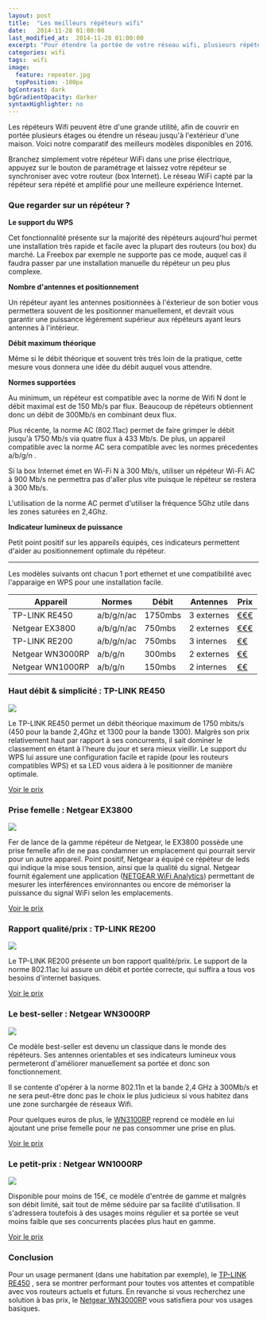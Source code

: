 ```yaml
---
layout: post
title:  "Les meilleurs répéteurs wifi"
date:   2014-11-28 01:00:00
last_modified_at:  2014-11-28 01:00:00
excerpt: "Pour étendre la portée de votre réseau wifi, plusieurs répéteurs Wifi existent. Nous comparons les ..."
categories: wifi
tags:  wifi
image:
  feature: repeater.jpg
  topPosition: -100px
bgContrast: dark
bgGradientOpacity: darker
syntaxHighlighter: no
---
```


Les répéteurs Wifi peuvent être d'une grande utilité, afin de couvrir en portée plusieurs étages ou étendre un réseau jusqu'à l'extérieur d'une maison. Voici notre comparatif des meilleurs modèles disponibles en 2016.

Branchez simplement votre répéteur WiFi dans une prise électrique, appuyez sur le bouton de paramétrage et laissez votre répéteur se synchroniser avec votre routeur (box Internet). Le réseau WiFi capté par la répéteur sera répété et amplifié pour une  meilleure expérience Internet. 

### Que regarder sur un répéteur ?

**Le support du WPS**

 Cet fonctionnalité présente sur la majorité des répéteurs aujourd'hui permet une installation très rapide et facile avec la plupart des routeurs (ou box) du marché.  La Freebox par exemple ne supporte pas ce mode, auquel cas il faudra passer par une installation manuelle du répéteur un peu plus complexe.

**Nombre d'antennes et positionnement**

Un répéteur ayant les antennes positionnées à l'éxterieur de son botier vous permettera souvent de les positionner manuellement, et devrait vous garantir une puissance légérement supérieur aux répéteurs ayant leurs antennes à l'intérieur.

**Débit maximum théorique**

Même si le débit théorique et souvent très très loin de la pratique, cette mesure vous donnera une idée du débit auquel vous attendre.

**Normes supportées**

Au minimum, un répéteur est compatible avec la norme de Wifi N dont le débit maximal est de 150 Mb/s par flux. Beaucoup de répéteurs obtiennent donc un débit de 300Mb/s en combinant deux flux.

Plus récente, la norme AC (802.11ac)  permet de faire grimper le débit jusqu'à 1750  Mb/s via quatre flux à 433 Mb/s. De plus, un appareil compatible avec la norme AC sera compatible avec les normes précedentes a/b/g/n .
 
Si la box Internet émet en Wi-Fi N à 300 Mb/s, utiliser un répéteur Wi-Fi AC à 900 Mb/s ne permettra pas d'aller plus vite puisque le répéteur se restera à 300 Mb/s.

L'utilisation de la norme AC permet d'utiliser la fréquence 5Ghz utile dans les zones saturées en 2,4Ghz.

**Indicateur lumineux de puissance**

Petit point positif sur les appareils équipés, ces indicateurs permettent d'aider au positionnement optimale du répéteur.

---------

Les modèles suivants ont chacun 1 port ethernet et une compatibilité avec l'apparaige en WPS pour une installation facile.


| Appareil	| Normes 	| Débit  | Antennes 	| Prix 	|
|--------------------	|-------------------	|----------------|-----|  ------	|
| TP-LINK RE450	| a/b/g/n/ac 	|  1750mbs 	| 3 externes| <a href="https://www.amazon.fr/dp/B010RXXY48?tag=meilleurs08-21" target="_blank">€€€</a>  |
| Netgear EX3800 	| a/b/g/n/ac 	| 750mbs |2 externes | <a href="https://www.amazon.fr/dp/B00WJGPUB2?tag=meilleurs08-21" target="_blank">€€€</a> |
| TP-LINK RE200 	|  a/b/g/n/ac 	|  750mbs 	| 3 internes| <a href="https://www.amazon.fr/dp/B00KXULGJQ?tag=meilleurs08-21" target="_blank">€€</a> |
| Netgear WN3000RP 	| a/b/g/n 	|  300mbs 	| 2 externes|  <a href="https://www.amazon.fr/dp/B00MWNWEIE?tag=meilleurs08-21" target="_blank">€€</a>	|
| Netgear WN1000RP 	| a/b/g/n 	|  150mbs 	| 2 internes |  <a href="https://www.amazon.fr/dp/B008OAMB2I?tag=meilleurs08-21" target="_blank">€€</a> |



### Haut débit & simplicité : TP-LINK RE450


<img class="post_img" src="{{ site.baseurl_posts_img }}re450.jpg"/>


Le TP-LINK RE450 permet un débit théorique maximum de 1750 mbits/s (450 pour la bande 2,4Ghz et 1300 pour la bande 1300). Malgrès son prix relativement haut par rapport à ses concurrents, il sait dominer le classement en étant à l'heure du jour et sera mieux vieillir. Le support du WPS lui assure une configuration facile et rapide (pour les routeurs compatibles WPS) et sa LED vous aidera à le positionner de manière optimale.

<a href="https://www.amazon.fr/dp/B010RXXY48?tag=meilleurs08-21" target="_blank">Voir le prix</a>

### Prise femelle : Netgear EX3800

<img class="post_img" src="{{ site.baseurl_posts_img }}ex3800.jpg"/>

Fer de lance de la gamme répéteur de Netgear, le EX3800 possède une prise femelle afin de ne pas condamner un emplacement qui pourrait servir pour un autre appareil.
Point positif, Netgear a équipé ce répéteur de leds qui indique la mise sous tension, ainsi que la qualité du signal. Netgear fournit également une application ([NETGEAR WiFi Analytics](https://play.google.com/store/apps/details?id=com.netgear.WiFiAnalytics))  permettant de mesurer les interférences environnantes ou encore de mémoriser la puissance du signal WiFi selon les emplacements.

<a href="https://www.amazon.fr/dp/B00WJGPUB2?tag=meilleurs08-21" target="_blank">Voir le prix</a>

### Rapport qualité/prix : TP-LINK RE200

<img class="post_img" src="{{ site.baseurl_posts_img }}re200.jpg"/>

Le TP-LINK RE200 présente un bon rapport qualité/prix. Le support de la norme 802.11ac lui assure un débit et portée correcte, qui suffira a tous vos besoins d'internet basiques.

<a href="https://www.amazon.fr/dp/B00KXULGJQ?tag=meilleurs08-21" target="_blank">Voir le prix</a>

### Le best-seller : Netgear WN3000RP

<img class="post_img" src="{{ site.baseurl_posts_img }}wn3000rp.jpg"/>

Ce modèle best-seller est devenu un classique dans le monde des répéteurs. Ses antennes orientables et ses indicateurs lumineux vous permeteront d'améliorer manuellement sa portée et donc son fonctionnement.

Il se contente d'opérer à la norme 802.11n et la bande 2,4 GHz à 300Mb/s et ne sera peut-être donc pas le choix le plus judicieux si vous habitez dans une zone surchargée de réseaux Wifi.

Pour quelques euros de plus, le [WN3100RP](http://www.amazon.fr/dp/B00E4JUTIG) reprend ce modèle en lui ajoutant une prise femelle pour ne pas consommer une prise en plus.

<a href="https://www.amazon.fr/dp/B00MWNWEIE?tag=meilleurs08-21" target="_blank">Voir le prix</a>

### Le petit-prix : Netgear WN1000RP

<img class="post_img" src="{{ site.baseurl_posts_img }}wn1000rp.jpg"/>

Disponible pour moins de 15€, ce modèle d'entrée de gamme et malgrès son débit limité, sait tout de même séduire par sa facilité d'utilisation.  Il s'adressera toutefois à des usages moins régulier et sa portée se veut moins faible que ses concurrents placées plus haut en gamme.

<a href="https://www.amazon.fr/dp/B008OAMB2I?tag=meilleurs08-21" target="_blank">Voir le prix</a>

### Conclusion

Pour un usage permanent (dans une habitation par exemple),  le [TP-LINK RE450](https://www.amazon.fr/dp/B010RXXY48?tag=meilleurs08-21) , sera se montrer performant pour toutes vos attentes et compatible avec vos routeurs actuels et futurs. En revanche si vous recherchez une solution à bas prix, le [Netgear WN3000RP](https://www.amazon.fr/dp/B00MWNWEIE?tag=meilleurs08-21) vous satisfiera pour vos usages basiques.